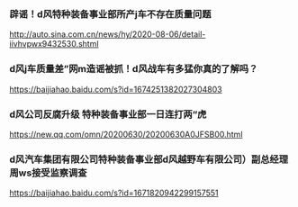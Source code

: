 ### 辟谣！d风特种装备事业部所产j车不存在质量问题
http://auto.sina.com.cn/news/hy/2020-08-06/detail-iivhvpwx9432530.shtml

### d风j车质量差”网m造谣被抓！d风战车有多猛你真的了解吗？
https://baijiahao.baidu.com/s?id=1674251382027304803

### d风公司反腐升级 特种装备事业部一日连打两“虎
https://new.qq.com/omn/20200630/20200630A0JFSB00.html

### d风汽车集团有限公司特种装备事业部d风越野车有限公司）副总经理周ws接受监察调查
https://baijiahao.baidu.com/s?id=1671820942299157551
